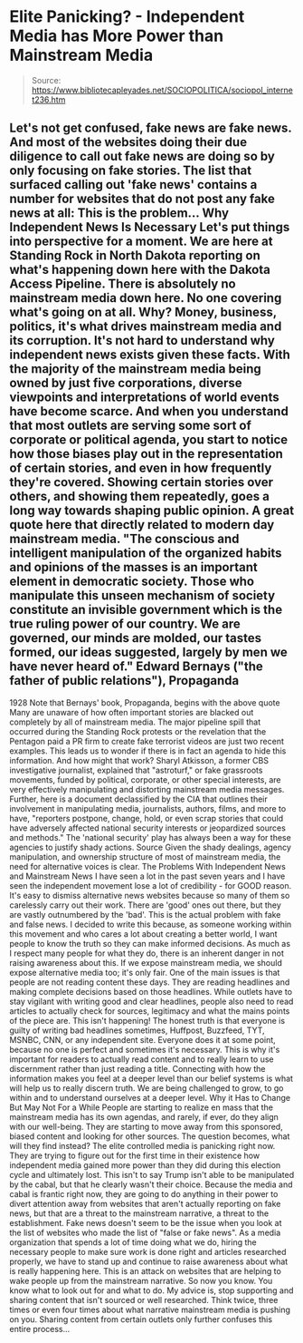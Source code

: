 # Elite Panicking? - Independent Media has More Power than Mainstream Media

> Source: https://www.bibliotecapleyades.net/SOCIOPOLITICA/sociopol_internet236.htm

Let's not get confused, fake news are
fake news. And most of the websites doing their due diligence to
call out fake news are doing so by only focusing on fake stories.
The
list that surfaced calling out 'fake news' contains a number for
websites that do not post any fake news at all:
This is the problem...
Why Independent
News Is Necessary
Let's put things into perspective for a
moment.
We are here at
Standing Rock in North Dakota reporting on what's happening down
here with the
Dakota Access Pipeline. There is absolutely no
mainstream media down here. No one covering what's going on at all.
Why? Money, business, politics, it's what drives mainstream media
and its corruption.
It's not hard to understand why
independent news exists given these facts.
With the majority of the
mainstream
media being owned by just
five corporations, diverse viewpoints and interpretations of
world events have become scarce.
And when you understand that most
outlets are serving some sort of corporate or political agenda, you
start to notice how those biases play out in the representation of
certain stories, and even in how frequently they're covered.
Showing
certain stories over others, and showing them repeatedly, goes a
long way towards shaping public opinion.
A great quote here that directly related
to modern day mainstream media.
"The conscious and intelligent
manipulation of the organized habits and opinions of the masses
is an important element in democratic society.
Those who manipulate this unseen
mechanism of society constitute an invisible government which is
the true ruling power of our country. We are governed, our minds
are molded, our tastes formed, our ideas suggested, largely by
men we have never heard of."
Edward Bernays
("the father of public relations"), Propaganda
-
1928
Note that Bernays'
book, Propaganda, begins with the above quote
Many are unaware of how often important
stories are blacked out completely by all of mainstream media.
The major
pipeline spill that occurred during the Standing Rock protests
or the revelation that the Pentagon
paid a PR firm to create fake terrorist videos are just two
recent examples.
This leads us to wonder if there is in
fact an agenda to hide this information. And how might that work?
Sharyl Atkisson, a former CBS
investigative journalist, explained that "astroturf," or fake
grassroots movements, funded by political, corporate, or other
special interests, are very effectively
manipulating and distorting mainstream media messages.
Further, here is a document declassified
by the CIA that outlines their involvement in manipulating media,
journalists, authors, films, and more to have,
"reporters postpone, change, hold, or even scrap stories that
could have adversely affected national security interests
or jeopardized sources and methods."
The 'national security' play has always
been a way for these agencies to justify shady actions.
Source
Given the shady dealings, agency
manipulation, and ownership structure of most of mainstream
media, the need for alternative voices is clear.
The Problems With
Independent News and Mainstream News
I have seen a lot in the past
seven years and I have seen the independent movement lose a lot of
credibility - for GOOD reason.
It's easy to dismiss alternative
news websites because so many of them so carelessly carry out their
work. There are 'good' ones out there, but they are vastly outnumbered
by the 'bad'.
This is the actual problem with fake and false news.
I decided to write this because, as
someone working within this movement and who cares a lot about
creating a better world, I want people to know the truth so they can
make informed decisions. As much as I respect many people for what
they do, there is an inherent danger in not raising awareness about
this.
If we
expose mainstream media, we should
expose alternative media too; it's only fair.
One of the main issues is that people
are not reading content these days. They are reading headlines and
making complete decisions based on those headlines.
While outlets have to stay vigilant with
writing good and clear headlines, people also need to read articles
to actually check for sources, legitimacy and what the mains points
of the piece are.
This isn't happening!
The honest truth is that everyone is
guilty of writing bad headlines sometimes, Huffpost, Buzzfeed, TYT,
MSNBC,
CNN, or any independent site. Everyone does it at some point,
because no one is perfect and sometimes it's necessary.
This is why it's important for readers
to actually read content and to really learn to use discernment
rather than just reading a title. Connecting with how the information
makes you feel at a deeper level than our belief systems is what
will help us to really discern truth.
We are being challenged to
grow, to go within and to understand ourselves at a deeper level.
Why it Has to Change
But May Not For a While
People are starting to realize en mass
that
the mainstream media
has its own agendas, and rarely, if ever,
do they align with our well-being. They are starting to move away
from this sponsored, biased content and looking for other sources.
The question becomes,
what will they find instead?
The elite controlled media is panicking
right now.
They are trying to figure out for the
first time in their existence how independent media gained more
power than they did during
this election cycle and ultimately
lost.
This isn't to say Trump isn't able to be manipulated by the cabal,
but that he clearly wasn't their choice.
Because the media and cabal is frantic
right now, they are going to do anything in their power to divert
attention away from websites that aren't actually reporting on fake
news, but that are a threat to the mainstream narrative, a threat to
the establishment.
Fake news doesn't seem to be the issue
when you look at the list of websites who made the list of "false or
fake news".
As a media organization that
spends a lot of time doing what we do, hiring the necessary people
to make sure work is done right and articles researched properly, we
have to stand up and continue to raise awareness about what is
really happening here.
This is an attack on websites that are helping to wake people up
from the mainstream narrative. So now you know. You know what to look
out for and what to do.
My advice is, stop supporting and sharing
content that isn't sourced or well researched. Think twice, three
times or even four times about what narrative mainstream media is
pushing on you.
Sharing content from certain outlets
only further confuses this entire process...
